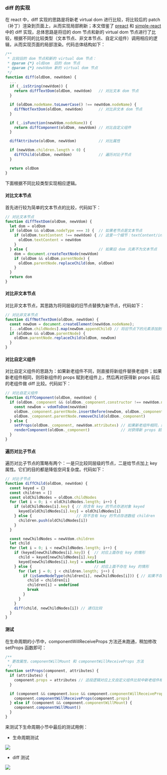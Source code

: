 ### diff 的实现

在 react 中，diff 实现的思路是将新老 virtual dom 进行比较，将比较后的 patch（补丁）渲染到页面上，从而实现局部刷新；本文借鉴了 [preact](https://github.com/developit/preact) 和 [simple-react](https://github.com/hujiulong/simple-react) 中的 diff 实现，总体思路是将旧的 dom 节点和新的 virtual dom 节点进行了比较，根据不同的比较类型（文本节点、非文本节点、自定义组件）调用相应的逻辑，从而实现页面的局部渲染。代码总体结构如下：

```js
/**
 * 比较旧的 dom 节点和新的 virtual dom 节点：
 * @param {*} oldDom  旧的 dom 节点
 * @param {*} newVdom 新的 virtual dom 节点
 */
function diff(oldDom, newVdom) {
  ...
  if (_.isString(newVdom)) {
    return diffTextDom(oldDom, newVdom)   // 对比文本 dom 节点
  }

  if (oldDom.nodeName.toLowerCase() !== newVdom.nodeName) {
    diffNotTextDom(oldDom, newVdom)       // 对比非文本 dom 节点
  }

  if (_.isFunction(newVdom.nodeName)) {
    return diffComponent(oldDom, newVdom) // 对比自定义组件
  }

  diffAttribute(oldDom, newVdom)          // 对比属性

  if (newVdom.children.length > 0) {
    diffChild(oldDom, newVdom)            // 遍历对比子节点
  }

  return oldDom
}
```

下面根据不同比较类型实现相应逻辑。

#### 对比文本节点

首先进行较为简单的文本节点的比较，代码如下：

```js
// 对比文本节点
function diffTextDom(oldDom, newVdom) {
  let dom = oldDom
  if (oldDom && oldDom.nodeType === 3) {  // 如果老节点是文本节点
    if (oldDom.textContent !== newVdom) { // 这里一个细节：textContent/innerHTML/innerText 的区别
      oldDom.textContent = newVdom
    }
  } else {                                // 如果旧 dom 元素不为文本节点
    dom = document.createTextNode(newVdom)
    if (oldDom && oldDom.parentNode) {
      oldDom.parentNode.replaceChild(dom, oldDom)
    }
  }
  return dom
}
```

#### 对比非文本节点

对比非文本节点，其思路为将同层级的旧节点替换为新节点，代码如下：

```js
// 对比非文本节点
function diffNotTextDom(oldDom, newVdom) {
  const newDom = document.createElement(newVdom.nodeName);
  [...oldDom.childNodes].map(newDom.appendChild) // 将旧节点下的元素添加到新节点下
  if (oldDom && oldDom.parentNode) {
    oldDom.parentNode.replaceChild(oldDom, newDom)
  }
}
```

#### 对比自定义组件

对比自定义组件的思路为：如果新老组件不同，则直接将新组件替换老组件；如果新老组件相同，则将新组件的 props 赋到老组件上，然后再对获得新 props 前后的老组件做 diff 比较。代码如下：

```js
// 对比自定义组件
function diffComponent(oldDom, newVdom) {
  if (oldDom._component && (oldDom._component.constructor !== newVdom.nodeName)) { // 如果新老组件不同，则直接将新组件替换老组件
    const newDom = vdomToDom(newVdom)
    oldDom._component.parentNode.insertBefore(newDom, oldDom._component)
    oldDom._component.parentNode.removeChild(oldDom._component)
  } else {
    setProps(oldDom._component, newVdom.attributes) // 如果新老组件相同，则将新组件的 props 赋到老组件上
    renderComponent(oldDom._component)              // 对获得新 props 前后的老组件做 diff 比较（renderComponent 中调用了 diff）
  }
}
```

#### 遍历对比子节点

遍历对比子节点的策略有两个：一是只比较同层级的节点，二是给节点加上 key 属性。它们的目的都是降低空间复杂度。代码如下：

```js
// 对比子节点
function diffChild(oldDom, newVdom) {
  const keyed = {}
  const children = []
  const oldChildNodes = oldDom.childNodes
  for (let i = 0; i < oldChildNodes.length; i++) {
    if (oldChildNodes[i].key) { // 将含有 key 的节点存进对象 keyed
      keyed[oldChildNodes[i].key] = oldChildNodes[i]
    } else {                    // 将不含有 key 的节点存进数组 children
      children.push(oldChildNodes[i])
    }
  }

  const newChildNodes = newVdom.children
  let child
  for (let i = 0; i < newChildNodes.length; i++) {
    if (keyed[newChildNodes[i].key]) {  // 对应上面存在 key 的情形
      child = keyed[newChildNodes[i].key]
      keyed[newChildNodes[i].key] = undefined
    } else {                            // 对应上面不存在 key 的情形
      for (let j = 0; j < children.length; j++) {
        if (isSameNodeType(children[i], newChildNodes[i])) { // 如果不存在 key，则优先找到节点类型相同的元素
          child = children[i]
          children[i] = undefined
          break
        }
      }
    }
    diff(child, newChildNodes[i]) // 递归比较
  }
}
```

#### 测试

在生命周期的小节中，componentWillReceiveProps 方法还未跑通，稍加修改 setProps 函数即可：

```js
/**
 * 更改属性，componentWillMount 和 componentWillReceiveProps 方法
 */
function setProps(component, attributes) {
  if (attributes) {
    component.props = attributes // 这段逻辑对应上文自定义组件比较中新老组件相同时 setProps 的逻辑
  }

  if (component && component.base && component.componentWillReceiveProps) {
    component.componentWillReceiveProps(component.props)
  } else if (component && component.componentWillMount) {
    component.componentWillMount()
  }
}
```

来测试下生命周期小节中最后的测试用例：

* 生命周期测试

![](http://oqhtscus0.bkt.clouddn.com/react%E7%94%9F%E5%91%BD%E5%91%A8%E6%9C%9F%E6%B5%8B%E8%AF%951.gif)

* diff 测试

![](http://oqhtscus0.bkt.clouddn.com/%E7%94%9F%E5%91%BD%E5%91%A8%E6%9C%9Fdiff%E6%B5%8B%E8%AF%951.gif)